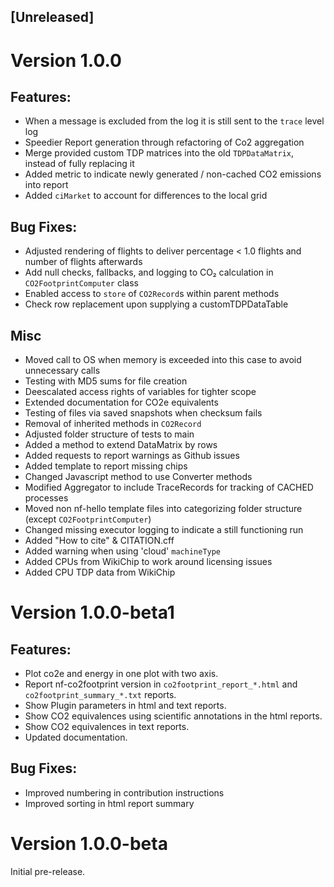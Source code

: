 ## [Unreleased]

# Version 1.0.0
## Features:
- When a message is excluded from the log it is still sent to the `trace` level log
- Speedier Report generation through refactoring of Co2 aggregation
- Merge provided custom TDP matrices into the old `TDPDataMatrix`, instead of fully replacing it
- Added metric to indicate newly generated / non-cached CO2 emissions into report
- Added `ciMarket` to account for differences to the local grid

## Bug Fixes:
- Adjusted rendering of flights to deliver percentage < 1.0 flights and number of flights afterwards
- Add null checks, fallbacks, and logging to CO₂ calculation in `CO2FootprintComputer` class 
- Enabled access to `store` of `CO2Record`s within parent methods
- Check row replacement upon supplying a customTDPDataTable

## Misc
- Moved call to OS when memory is exceeded into this case to avoid unnecessary calls
- Testing with MD5 sums for file creation
- Deescalated access rights of variables for tighter scope
- Extended documentation for CO2e equivalents
- Testing of files via saved snapshots when checksum fails
- Removal of inherited methods in `CO2Record`
- Adjusted folder structure of tests to main
- Added a method to extend DataMatrix by rows
- Added requests to report warnings as Github issues
- Added template to report missing chips
- Changed Javascript method to use Converter methods
- Modified Aggregator to include TraceRecords for tracking of CACHED processes
- Moved non nf-hello template files into categorizing folder structure (except `CO2FootprintComputer`)
- Changed missing executor logging to indicate a still functioning run
- Added "How to cite" & CITATION.cff
- Added warning when using 'cloud' `machineType`
- Added CPUs from WikiChip to work around licensing issues
- Added CPU TDP data from WikiChip

# Version 1.0.0-beta1
## Features:
- Plot co2e and energy in one plot with two axis.
- Report nf-co2footprint version in `co2footprint_report_*.html` and `co2footprint_summary_*.txt` reports.
- Show Plugin parameters in html and text reports.
- Show CO2 equivalences using scientific annotations in the html reports.
- Show CO2 equivalences in text reports.
- Updated documentation.

## Bug Fixes:
- Improved numbering in contribution instructions
- Improved sorting in html report summary

# Version 1.0.0-beta

Initial pre-release.